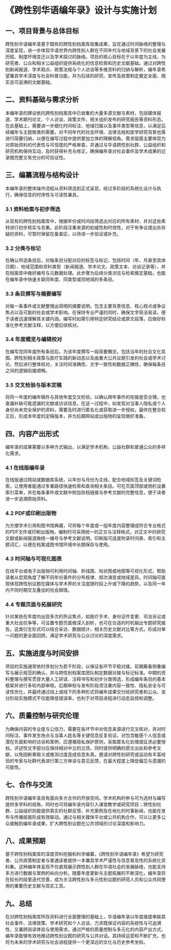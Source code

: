 # 《跨性别华语编年录》设计与实施计划

## **一、项目背景与总体目标**

跨性别华语编年录基于既有的跨性别档案库收集成果，旨在通过时间脉络的整理与深度呈现，进一步体现华语世界内跨性别人群在不同年代与地域背景下的社会发展历程、制度环境变迁以及学术探讨的脉络。项目的核心目标在于以年度为主线，为研究者、公众和相关公益组织提供系统化的信息检索和历史文献基础。通过对跨性别新闻报道、学术观点、政策法规与个人访谈等多维资料的归纳与解析，编年录希望兼具学术深度与社会科普功能，并为后续的研究、宣传及政策制定奠定全面、翔实且可追溯的文献基础。  

## **二、资料基础与需求分析**  

本编年录的建设依托跨性别档案库中已收集的大量多源文献与素材，包括媒体报道、学术期刊论文、个人访谈、政策文件、相关组织发布的研究报告等资料形态。在此基础上，需要进一步细化时间标注、地域归属以及事件类型等信息，以满足后续编年与主题聚类的需要。对不同年代的社会环境、法律法规和医学研究背景也需进行简要归纳，以便在编写过程中提供更加立体的理解视角。需求层面主要体现为对原始资料的代表性与可信度的严格审查，并通过与华语跨性别社群、公益组织和研究机构保持互动，及时获得补充与修正，确保编年录对社会事件及学术成果的记录既完整又有充分的可验证性。  

## **三、编纂流程与结构设计**  
本编年录的整体操作流程从资料筛选到正式呈现，经过多阶段的系统化设计与执行，确保信息的时序性与可读性兼具。  

### 3.1 资料检索与初步筛选  
从现有的跨性别档案库中，根据年份或时间段筛选出对应的所有素材，并对这些素材进行初步核实与去重。此阶段注重来源的权威性和时效性，对于有争议或出处存疑的资料，可暂时保留在备查区，以待进一步验证或补充。  

### 3.2 分类与标记  
在确认所选条目后，对每条目分配对应的标签与标记，包括时间（年、月甚至具体日期）、地域范围和资料类型（新闻报道、学术论文、政策文本、访谈记录等），并在档案库中做好编号与元数据处理。此步骤为后续分类浏览与检索奠定基础，也能在编年录中快速关联同年度、同类型或同地域的多条目。  

### 3.3 条目撰写与摘要编写  
对每一条事件或文献整理出简明的摘要说明，包含主要背景信息、核心观点或争议焦点以及可能的社会或学术影响。在保持专业严谨的同时，确保文字简洁易读，便于读者迅速理解其关键内涵。编写时如需引用特定研究结论或原文段落，应做好标准化参考文献注释，以方便后续核对。  

### 3.4 年度概览与编辑校对  
在编写完同年度所有条目后，为该年度撰写一段简要概览，包括当年的社会文化氛围、跨性别相关政策与医疗实践的新动态以及由重大公共议题引发的社会或学术讨论。然后进行整体校对，关注时间准确性、文字一致性和数据正确性，确保每条目之间的逻辑衔接顺畅。  

### 3.5 交叉检验与版本定稿  
将同一年度的编年稿件与其他年度交叉检验，以确认跨年事件的衔接是否合理，也查漏补缺可能遗漏的文献或访谈信息。在这一过程中，如发现对当事人隐私或个人身份尚未完全保护的资料，需要及时进行匿名化或获取进一步授权。最终在整合校正后，形成本年度的定稿版本，并为后期网站或出版物的呈现做好准备。  

## **四、内容产出形式**  
编年录的成果需要以多种方式输出，以满足学术机构、公益社群和普通公众的多样化需求。  

### 4.1 在线版编年录  
在线版通过网站或数据库系统，以年份与月份为主线，配合地域标签及关键词检索，让使用者能通过多重路径快速检索和查询相关条目。可在页面顶部或侧栏设置索引菜单，并在每条事件或文献中附加存档链接与参考文献的完整信息，便于读者进一步追溯原始资料。  

### 4.2 PDF或印刷出版物  
为方便学术引用和图书馆典藏，可将每个年度或一组年度内容整理成符合专业格式的PDF文件或印刷出版物。编制时可采用统一的正文与注释格式，对正文中的研究文献或新闻报道做统一编号与参考文献说明。印刷版可适度附录时间表、索引和主题词汇，以便在档案或图书馆环境中长期保存与使用。  

### 4.3 时间轴与可视化图表  
在线平台或电子出版物可利用时间轴、折线图、柱状图或地图等可视化形式，帮助读者从宏观角度了解不同年份事件的分布规律、频次演变或地域差异。时间轴可直观体现跨性别议题在媒体与学术界的关注度随时段上升或下降的趋势，以及同一年内不同时期交互叠加的社会舆情。  

### 4.4 专题页面与拓展研究  
针对某些在年度内出现多次的热议焦点，如医疗手术、身份证件变更、司法诉讼或重大社会抗争等，可设置专题页面做深入剖析，也可在合适的时机输出专题研究报告。这类衍生形式可以结合采访、数据统计、相关历史文献对比等方式，形成对单一问题的更全面回顾，满足学术研究与公众讨论的深度需求。  

## **五、实施进度与时间安排**  
项目的实施通常依时序划分为若干阶段，以保证各环节平稳对接。前期筹备侧重编写与展示规范的确认，并与跨性别档案库团队制定数据对接与标记标准。中期的资料整理与撰写贯穿大量人工研读、注释书写和初步分类筛选，形成编年条目的基本框架并进行多轮内部审核。后期审校与发布阶段须注重内容一致性、隐私安全与可读性优化，并最终通过线上或线下的多种形式将编年成果交付给研究者和公众。该分阶段实施模式不仅能降低错误率，也利于对项目进程进行动态监控和调整。  

## **六、质量控制与研究伦理**  
为确保内容的专业度与公信力，需要在各环节中对信息来源进行交叉核对，并对时间标注、事件发生地点与当事人姓名等关键信息反复验证。对包含敏感个人信息或潜在负面影响的访谈和案例，应遵循隐私保护原则，采取匿名化处理或征求必要授权。评述性文字部分应保持相对中立的立场，同时提供明确的原文出处和参考文献，以免因断章取义或推测过度造成信息失真。邀请对跨性别研究或运动有丰富经验的专家与社群代表进行第三方审读与意见反馈，在最大程度上降低偏见与遗漏的可能性。  

## **七、合作与交流**  
跨性别华语编年录具有面向多方合作的开放空间。学术机构的参与可为选材与编写提供多学科的视角，同时也可将编年录内容引入课堂教学或研究项目；跨性别社群、公益组织则能提供真实的社群反馈、补充案例及在地化的时事新闻，也能在发布与传播层面形成有效联动。通过与相关媒体平台或公共机构合作，可以让更多公众接触到编年录成果，扩大跨性别议题在公共领域的讨论深度和影响力。  

## **八、成果预期**  

基于跨性别档案库的深度资料挖掘和科学编纂，《跨性别华语编年录》希望为研究者、公共政策制定者与普通读者提供一本兼具学术严谨性与信息普及性的系统化资料集。这种编年体呈现不仅直观展示跨性别人群在华语社会的发展脉络，也能支持多方进行数据与案例的纵向分析。随着年度更新与主题拓展的不断深化，编年录将在较长时段里迭代完善，成为关注跨性别与多元性别议题的研究人员和公众共同使用的重要历史文献与现实工具。  

## **九、总结**  

在对跨性别档案库所存资料进行全面整理的基础上，华语编年录以年度维度串联其社会事件、法律政策、学术研究和个人访谈，力求既保证内容的系统性与可追溯性，又兼顾阅读体验与使用需求。通过严格的质量控制与多元化的内容产出方式，编年录能够有效地推动跨性别议题的研究与公共对话。其持续运营和不断扩充，也将为未来的学术研究与社会进程提供一个更深远的文化与历史参考坐标。
